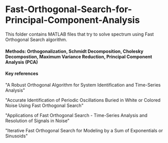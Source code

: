 # Fast-Orthogonal-Search-for-Principal-Component-Analysis

This folder contains MATLAB files that try to solve spectrum using Fast Orthogonal Search algorithm.

####  Methods: Orthogonalization, Schmidt Decomposition, Cholesky Decompostion, Maximum Variance Reduction, Principal Component Analysis (PCA)

#### Key references

"A Robust Orthogonal Algorithm for System Identification and Time-Series Analysis"

"Accurate Identification of Periodic Oscillations Buried in White or Colored Noise Using Fast Orthogonal Search"

"Applications of Fast Orthogonal Search - Time-Series Analysis and Resolution of Signals in Noise"

"Iterative Fast Orthogonal Search for Modeling by a Sum of Exponentials or Sinusoids"
